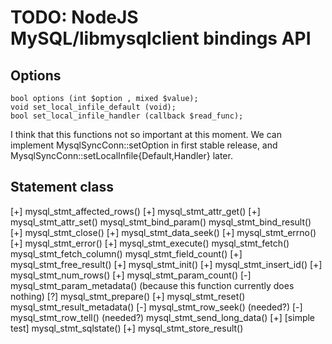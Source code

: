 TODO: NodeJS MySQL/libmysqlclient bindings API
==============================================

Options
-------

    bool options (int $option , mixed $value);
    void set_local_infile_default (void);
    bool set_local_infile_handler (callback $read_func);

I think that this functions not so important at this moment.
We can implement MysqlSyncConn::setOption in first stable release,
and MysqlSyncConn::setLocalInfile{Default,Handler} later.

Statement class
---------------

[+] mysql_stmt_affected_rows()
[+] mysql_stmt_attr_get()
[+] mysql_stmt_attr_set()
mysql_stmt_bind_param()
mysql_stmt_bind_result()
[+] mysql_stmt_close()
[+] mysql_stmt_data_seek()
[+] mysql_stmt_errno()
[+] mysql_stmt_error()
[+] mysql_stmt_execute()
mysql_stmt_fetch()
mysql_stmt_fetch_column()
mysql_stmt_field_count()
[+] mysql_stmt_free_result()
[+] mysql_stmt_init()
[+] mysql_stmt_insert_id()
[+] mysql_stmt_num_rows()
[+] mysql_stmt_param_count()
[-] mysql_stmt_param_metadata() (because this function currently does nothing)
[?] mysql_stmt_prepare()
[+] mysql_stmt_reset()
mysql_stmt_result_metadata()
[-] mysql_stmt_row_seek() (needed?)
[-] mysql_stmt_row_tell() (needed?)
mysql_stmt_send_long_data()
[+] [simple test] mysql_stmt_sqlstate()
[+] mysql_stmt_store_result()

